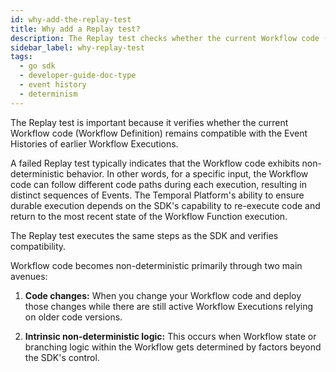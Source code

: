 ```yaml
---
id: why-add-the-replay-test
title: Why add a Replay test?
description: The Replay test checks whether the current Workflow code (Workflow Definition) is compatible with earlier Workflow Execution's Event Histories.
sidebar_label: why-replay-test
tags:
  - go sdk
  - developer-guide-doc-type
  - event history
  - determinism
---
```


The Replay test is important because it verifies whether the current Workflow code (Workflow Definition) remains compatible with the Event Histories of earlier Workflow Executions.

A failed Replay test typically indicates that the Workflow code exhibits non-deterministic behavior.
In other words, for a specific input, the Workflow code can follow different code paths during each execution, resulting in distinct sequences of Events.
The Temporal Platform's ability to ensure durable execution depends on the SDK's capability to re-execute code and return to the most recent state of the Workflow Function execution.

The Replay test executes the same steps as the SDK and verifies compatibility.

Workflow code becomes non-deterministic primarily through two main avenues:

1. **Code changes:** When you change your Workflow code and deploy those changes while there are still active Workflow Executions relying on older code versions.

2. **Intrinsic non-deterministic logic:** This occurs when Workflow state or branching logic within the Workflow gets determined by factors beyond the SDK's control.
